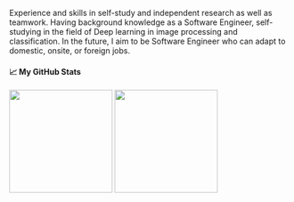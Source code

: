 Experience and skills in self-study and independent research as well as teamwork. Having background knowledge as a Software Engineer, self-studying in the field of Deep learning in image processing and classification. In the future, I aim to be Software Engineer who can adapt to domestic, onsite, or foreign jobs.
#### &#x1f4c8; My GitHub Stats

<img align="center" src="https://github-readme-stats-one-bice.vercel.app/api?username=HoaLD20&count_private=true&theme=tokyonight&show_icons=true&include_all_commits=true&role=OWNER,ORGANIZATION_MEMBER,COLLABORATOR" height="185px" /> <img align="center" src="https://github-readme-stats-one-bice.vercel.app/api/top-langs/?username=HoaLD20&layout=compact&langs_count=8&theme=tokyonight&role=OWNER,COLLABORATOR,ORGANIZATION_MEMBER" height="185px" />
